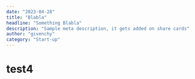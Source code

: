 ```yaml
---
date: "2023-04-28"
title: "Blabla"
headline: "Something Blabla"
description: "Sample meta description, it gets added on share cards"
author: "givenchy"
category: "Start-up"
---
```


# test4
